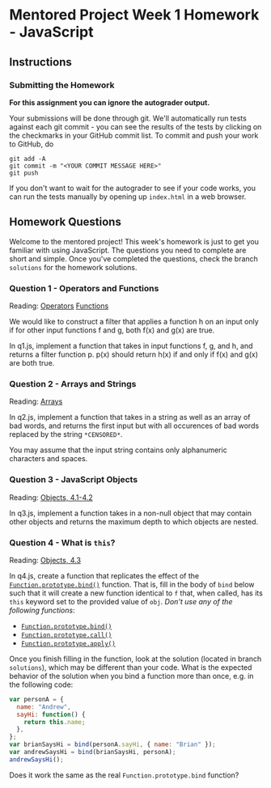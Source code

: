# Mentored Project Week 1 Homework - JavaScript

## Instructions

### Submitting the Homework

**For this assignment you can ignore the autograder output.**

Your submissions will be done through git. We'll automatically run tests against each git commit - you can see the results
of the tests by clicking on the checkmarks in your GitHub commit list. To commit and push your work to GitHub, do

```
git add -A
git commit -m "<YOUR COMMIT MESSAGE HERE>"
git push
```

If you don't want to wait for the autograder to see if your code works, you can run the tests manually by opening up `index.html` in a web browser.

## Homework Questions

Welcome to the mentored project! This week's homework is just to get you familiar with using JavaScript. The questions you need to complete are short and simple. Once you've completed the questions, check the branch `solutions` for the homework solutions.

### Question 1 - Operators and Functions

Reading: [Operators](https://theandrewchan.gitbooks.io/javascript-crash-course/content/chapter1.html) [Functions](https://theandrewchan.gitbooks.io/javascript-crash-course/content/functions.html)

We would like to construct a filter that applies a function h on an input only if
for other input functions f and g, both f(x) and g(x) are true.

In q1.js, implement a function that takes in input functions f, g, and h, and returns a
filter function p. p(x) should return h(x) if and only if f(x) and g(x) are both true.

### Question 2 - Arrays and Strings

Reading: [Arrays](https://theandrewchan.gitbooks.io/javascript-crash-course/content/arrays.html)

In q2.js, implement a function that takes in a string as well as an array of bad words,
and returns the first input but with all occurences of bad words
replaced by the string `*CENSORED*`.

You may assume that the input string contains only alphanumeric characters and spaces.

### Question 3 - JavaScript Objects

Reading: [Objects, 4.1-4.2](https://theandrewchan.gitbooks.io/javascript-crash-course/content/objects.html)

In q3.js, implement a function takes in a non-null object that may contain other objects
and returns the maximum depth to which objects are nested.

### Question 4 - What is `this`?

Reading: [Objects, 4.3](https://theandrewchan.gitbooks.io/javascript-crash-course/content/objects.html)

In q4.js, create a function that replicates the effect of the [`Function.prototype.bind()`](https://developer.mozilla.org/en-US/docs/Web/JavaScript/Reference/Global_Objects/Function/bind) function.
That is, fill in the body of `bind` below such that it will create a new function identical to `f` that,
when called, has its `this` keyword set to the provided value of `obj`. _Don't use any of the following functions_:
* [`Function.prototype.bind()`](https://developer.mozilla.org/en-US/docs/Web/JavaScript/Reference/Global_Objects/Function/bind)
* [`Function.prototype.call()`](https://developer.mozilla.org/en-US/docs/Web/JavaScript/Reference/Global_Objects/Function/apply)
* [`Function.prototype.apply()`](https://developer.mozilla.org/en-US/docs/Web/JavaScript/Reference/Global_Objects/Function/call)

Once you finish filling in the function, look at the solution (located in branch `solutions`), which may be
different than your code. What is the expected behavior of the solution when you bind a function more than once, e.g. in the following code:

```javascript
var personA = {
  name: "Andrew",
  sayHi: function() {
    return this.name;
  },
};
var brianSaysHi = bind(personA.sayHi, { name: "Brian" });
var andrewSaysHi = bind(brianSaysHi, personA);
andrewSaysHi();
```

Does it work the same as the real `Function.prototype.bind` function?
